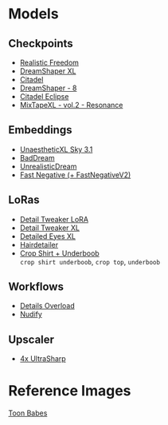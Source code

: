 # Models

## Checkpoints
- [Realistic Freedom](https://civitai.com/models/138977/realistic-freedom-sfw-and-nsfw?modelVersionId=270633)
- [DreamShaper XL](https://civitai.com/models/112902/dreamshaper-xl)
- [Citadel](https://civitai.com/models/233217/citadel)
- [DreamShaper - 8](https://civitai.com/models/4384/dreamshaper)
- [Citadel Eclipse](https://civitai.com/models/231752/citadel-eclipse)
- [MixTapeXL - vol.2 - Resonance](https://civitai.com/models/223351?modelVersionId=261851)


## Embeddings
- [UnaestheticXL Sky 3.1](https://civitai.com/models/119032?modelVersionId=175819)
- [BadDream](https://civitai.com/models/72437/baddream-unrealisticdream-negative-embeddings)
- [UnrealisticDream](https://civitai.com/models/72437?modelVersionId=77173)
- [Fast Negative (+ FastNegativeV2)](https://civitai.com/models/71961?modelVersionId=94057)

## LoRas
- [Detail Tweaker LoRA](https://civitai.com/models/58390?modelVersionId=62833)
- [Detail Tweaker XL](https://civitai.com/models/122359?modelVersionId=135867)
- [Detailed Eyes XL](https://civitai.com/models/120723/detailedeyesxl)
- [Hairdetailer](https://civitai.com/models/81328?modelVersionId=86284)
- [Crop Shirt + Underboob](https://civitai.com/models/112465/crop-shirt-underboob-animerealistic-or-goofy-ai)</br>
	`crop shirt underboob`, `crop top`, `underboob`


## Workflows
- [Details Overload](https://civitai.com/models/129010/details-overload-or-comfyui-workflow)
- [Nudify](https://civitai.com/models/137083/nudify-or-comfyui-workflow)


## Upscaler
- [4x UltraSharp](https://openmodeldb.info/models/4x-UltraSharp)


# Reference Images
[Toon Babes](https://civitai.com/images/4684510)
